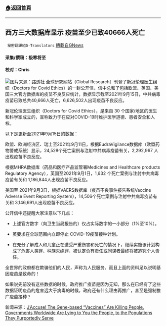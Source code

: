 ###  [:house:返回首頁](https://github.com/ourhimalayas/txt)
---


## 西方三大数据库显示 疫苗至少已致40666人死亡
` 秘密翻譯組G-Translators` [轉載自GNews](https://gnews.org/zh-hans/1560187/)

#### 采集/撰稿：极寒将至 

#### 校对：Chris
![](https://assets.gnews.org/wp-content/uploads/2021/09/vacunas01.jpg)图片来源：路透社
全球研究网站（Global Research）刊登了新冠伦理医生组织（Doctors for Covid Ethics）的一封公开信，信中总和了包括欧盟、英国、美国三大官方数据库的疫苗不良反应统计，数据显示截至2021年9月15日，中共病毒疫苗已致总共40,666人死亡，6,626,502人出现疫苗不良反应。

新冠伦理医生组织（Doctors for Covid Ethics），是来自 30 个国家/地区的医生和科学家成立的，宣称致力于在应对COVID-19时维护医学道德、患者安全和人权。

以下是更新至2021年9月15日的数据：

欧盟、欧洲经济区、瑞士至2021年9月11日，根据EudraVigilance数据库（欧盟药物警戒系统）显示，24,528个死亡案例与注射中共病毒疫苗有关，2,292,967 人出现疫苗不良反应。

根据MHRA数据库（药品和医疗产品监管署Medicines and Healthcare products Regulatory Agency），英国至2021年9月1日，1,632 个死亡案例与注射中共病毒疫苗有关和 1,186,844人出现疫苗不良反应。

美国至 2021年9月3日，根据VAERS数据库（疫苗不良事件报告系统Vaccine Adverse Event Reporting System），14,506个死亡案例与注射中共病毒疫苗有关和 3,146,691人出现疫苗不良反应。

公开信中还提醒大家注意以下几点：

- 上述官方数字（向卫生当局报告的）仅占实际数字的一小部分（1%至10%）。


- 英要求在全球范围内立即停止 COVID-19疫苗接种计划。


- 在充分了解成人和儿童正在遭受严重伤害和死亡的情况下，继续实施该计划构成了危害人类罪、种族灭绝罪，被认定负有责任或同谋者最终将被追究个人责任。


全世界的政府都在欺骗他们的人民，声称为人民服务。而且上面的资料足以说明基因疫苗是致命的！

如果说先前没有这些数据的时候，政府推广疫苗是因为无知，那么在已经有了这些数据证明疫苗的危害远大于病毒的时候，政府还有什么理由再推广，甚至是强制推广疫苗接种？

新闻来源：[J’Accuse! The Gene-based “Vaccines” Are Killing People. Governments Worldwide Are Lying to You the People, to the Populations They Purportedly Serve](https://www.globalresearch.ca/jaccuse-governments-worldwide-lying-you-people-populations-they-purportedly-serve/5750650?__cf_chl_captcha_tk__=pmd_6GUeVKXeRXkEMTbEu6B_L0gGkMkRzm4Mi0ohmgfDWVk-1632818558-0-gqNtZGzNAyWjcnBszQol)
